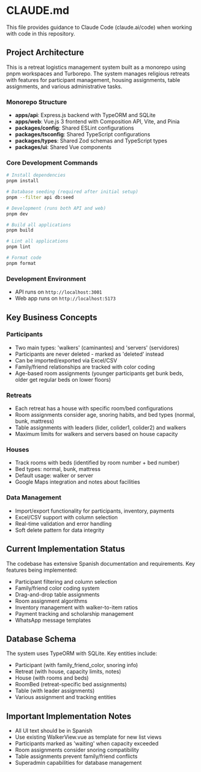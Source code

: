 # CLAUDE.md

This file provides guidance to Claude Code (claude.ai/code) when working with code in this repository.

## Project Architecture

This is a retreat logistics management system built as a monorepo using pnpm workspaces and Turborepo. The system manages religious retreats with features for participant management, housing assignments, table assignments, and various administrative tasks.

### Monorepo Structure

- **apps/api**: Express.js backend with TypeORM and SQLite
- **apps/web**: Vue.js 3 frontend with Composition API, Vite, and Pinia
- **packages/config**: Shared ESLint configurations
- **packages/tsconfig**: Shared TypeScript configurations
- **packages/types**: Shared Zod schemas and TypeScript types
- **packages/ui**: Shared Vue components

### Core Development Commands

```bash
# Install dependencies
pnpm install

# Database seeding (required after initial setup)
pnpm --filter api db:seed

# Development (runs both API and web)
pnpm dev

# Build all applications
pnpm build

# Lint all applications
pnpm lint

# Format code
pnpm format
```

### Development Environment

- API runs on `http://localhost:3001`
- Web app runs on `http://localhost:5173`

## Key Business Concepts

### Participants

- Two main types: 'walkers' (caminantes) and 'servers' (servidores)
- Participants are never deleted - marked as 'deleted' instead
- Can be imported/exported via Excel/CSV
- Family/friend relationships are tracked with color coding
- Age-based room assignments (younger participants get bunk beds, older get regular beds on lower floors)

### Retreats

- Each retreat has a house with specific room/bed configurations
- Room assignments consider age, snoring habits, and bed types (normal, bunk, mattress)
- Table assignments with leaders (lider, colider1, colider2) and walkers
- Maximum limits for walkers and servers based on house capacity

### Houses

- Track rooms with beds (identified by room number + bed number)
- Bed types: normal, bunk, mattress
- Default usage: walker or server
- Google Maps integration and notes about facilities

### Data Management

- Import/export functionality for participants, inventory, payments
- Excel/CSV support with column selection
- Real-time validation and error handling
- Soft delete pattern for data integrity

## Current Implementation Status

The codebase has extensive Spanish documentation and requirements. Key features being implemented:

- Participant filtering and column selection
- Family/friend color coding system
- Drag-and-drop table assignments
- Room assignment algorithms
- Inventory management with walker-to-item ratios
- Payment tracking and scholarship management
- WhatsApp message templates

## Database Schema

The system uses TypeORM with SQLite. Key entities include:

- Participant (with family_friend_color, snoring info)
- Retreat (with house, capacity limits, notes)
- House (with rooms and beds)
- RoomBed (retreat-specific bed assignments)
- Table (with leader assignments)
- Various assignment and tracking entities

## Important Implementation Notes

- All UI text should be in Spanish
- Use existing WalkerView.vue as template for new list views
- Participants marked as 'waiting' when capacity exceeded
- Room assignments consider snoring compatibility
- Table assignments prevent family/friend conflicts
- Superadmin capabilities for database management
